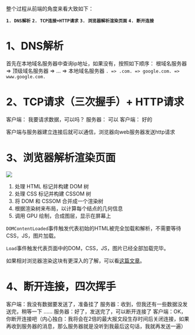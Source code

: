 整个过程从前端的角度来看大致如下：

**`1. DNS解析`**
**`2. TCP连接+HTTP请求`**
**`3. 浏览器解析渲染页面`**
**`4. 断开连接`**

# 1、DNS解析

首先在本地域名服务器中查询ip地址，如果没有，按照如下顺序：
根域名服务器 => 顶级域名服务器 => ... => 本地域名服务器
`. => .com. => google.com. => www.google.com.`

# 2、TCP请求（三次握手）+ HTTP请求

客户端： 我要请求数据，可以吗？
服务器： 可以
客户端： 好的

客户端与服务器建立连接后就可以通信，浏览器向web服务器发送http请求

#  3、浏览器解析渲染页面

![](https://user-images.githubusercontent.com/25027560/46640050-6420ad80-cb9c-11e8-991f-4f039e0eb4a9.png)

1. 处理 HTML 标记并构建 DOM 树
2. 处理 CSS 标记并构建 CSSOM 树
3. 将 DOM 和 CSSOM 合并成一个渲染树
4. 根据渲染树来布局，以计算每个结点的几何信息
5. 调用 GPU 绘制，合成图层，显示在屏幕上

`DOMContentLoaded`事件触发代表初始的HTML被完全加载和解析，不需要等待CSS，JS，图片加载。

`Load`事件触发代表页面中的DOM，CSS，JS，图片已经全部加载完毕。

如果相对浏览器渲染这块有更深入的了解，可以看[这篇文章](https://github.com/sankigan/Front-End-Interview-Summarize/blob/master/%E7%BD%91%E7%BB%9C%E3%80%81%E6%B5%8F%E8%A7%88%E5%99%A8/%E6%B5%8F%E8%A7%88%E5%99%A8%E7%9A%84%E6%B8%B2%E6%9F%93%E8%BF%87%E7%A8%8B%E4%B8%8E%E5%8E%9F%E7%90%86.md)。

# 4、断开连接，四次挥手

客户端：我没有数据要发送了，准备挂了
服务器：收到，但我还有一些数据没发送完，稍等一下
......
服务器：好了，发送完了，可以断开连接了
客户端：OK，你断开连接吧（内心独白：我将会在2倍的最大报文段生存时间后关闭连接，如果再收到服务器的消息，那么服务器就是没听到我最后这句话，我就再发送一遍）
